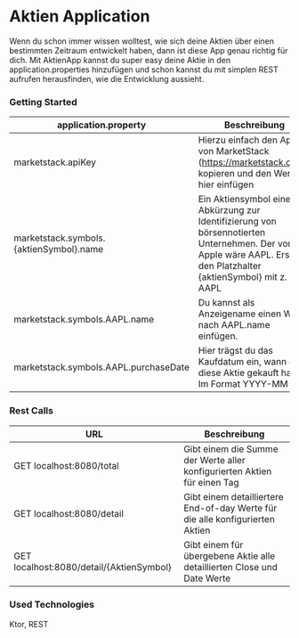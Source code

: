 # Aktien Application

Wenn du schon immer wissen wolltest, wie sich deine Aktien über einen bestimmten Zeitraum entwickelt haben, dann ist diese App genau richtig für dich.
Mit AktienApp kannst du super easy deine Aktie in den application.properties hinzufügen und schon kannst du mit simplen REST aufrufen herausfinden, wie die Entwicklung aussieht.

### Getting Started
| application.property                    | Beschreibung                                                                                                                                                        |
|-----------------------------------------|---------------------------------------------------------------------------------------------------------------------------------------------------------------------|
| marketstack.apiKey                      | Hierzu einfach den ApiKey von MarketStack (https://marketstack.com/) kopieren und den Wert hier einfügen                                                            |
| marketstack.symbols.{aktienSymbol}.name | Ein Aktiensymbol eine Abkürzung zur Identifizierung von börsennotierten Unternehmen. Der von Apple wäre AAPL. Ersetze den Platzhalter {aktienSymbol} mit z. B. AAPL |
| marketstack.symbols.AAPL.name           | Du kannst als Anzeigename einen Wert nach AAPL.name einfügen.                                                                                                       |
| marketstack.symbols.AAPL.purchaseDate   | Hier trägst du das Kaufdatum ein, wann du diese Aktie gekauft hast. Im Format YYYY-MM-DD                                                                            |

### Rest Calls
| URL                                      | Beschreibung                                                                   |
|------------------------------------------|--------------------------------------------------------------------------------|
| GET localhost:8080/total                 | Gibt einem die Summe der Werte aller konfigurierten Aktien für einen Tag       |
| GET localhost:8080/detail                | Gibt einem detailliertere End-of-day Werte für die alle konfigurierten Aktien  |
| GET localhost:8080/detail/{AktienSymbol} | Gibt einem für übergebene Aktie alle detaillierten Close und Date Werte        |

### Used Technologies
Ktor, REST
